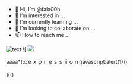 - 👋 Hi, I’m @falx00h
- 👀 I’m interested in ...
- 🌱 I’m currently learning ...
- 💞️ I’m looking to collaborate on ...
- 📫 How to reach me ...

![text](https://avatars.githubusercontent.com/u/92805783?s=40&v=4)
![
<img src="https://avatars.githubusercontent.com/u/92805783?&s=40&v=" color="javascript:javascript:alert(1)" meta="javascript:javascript:alert(1)"/>

<div title="&#x22; <script>alert(1);</script>&#x22;" background-url="">aaaa*{x:ｅｘｐｒｅｓｓｉｏｎ(javascript:alert(1))}</div>
<BR SIZE="&{javascript:alert(1)}">
](()
